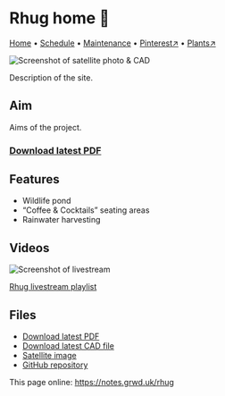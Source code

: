 # Rhug home 🏡

[Home](https://notes.grwd.uk/rhug/) • [Schedule](https://notes.grwd.uk/rhug/schedule) • [Maintenance](https://notes.grwd.uk/rhug/management) • [Pinterest↗](https://pinterest.co.uk/NatureWorksGarden/rhug) • [Plants↗](https://bit.ly/rhug-plants)

![Screenshot of satellite photo & CAD](https://res.cloudinary.com/growdigital/image/upload/w_320/v1637764609/clifftop/clifftop-0.6-screenshot.jpg)

Description of the site.

## Aim

Aims of the project.

### [Download latest PDF](https://github.com/growdigital/rhug/raw/main/rhug.pdf)

## Features

* Wildlife pond
* “Coffee & Cocktails” seating areas
* Rainwater harvesting

## Videos

![Screenshot of livestream](https://res.cloudinary.com/growdigital/image/upload/w_320/v1638362351/clifftop/clifftop-livestream.jpg)

[Rhug livestream playlist](https://bit.ly/rhug-playlist)

## Files

* [Download latest PDF](https://github.com/growdigital/rhug/raw/main/rhug.pdf)
* [Download latest CAD file](https://downgit.github.io/#/home?url=https://github.com/growdigital/rhug/blob/main/rhug.dxf)
* [Satellite image](https://github.com/growdigital/rhug/raw/main/satellite.jpg)
* [GitHub repository](https://github.com/growdigital/rhug)

This page online: <https://notes.grwd.uk/rhug>
